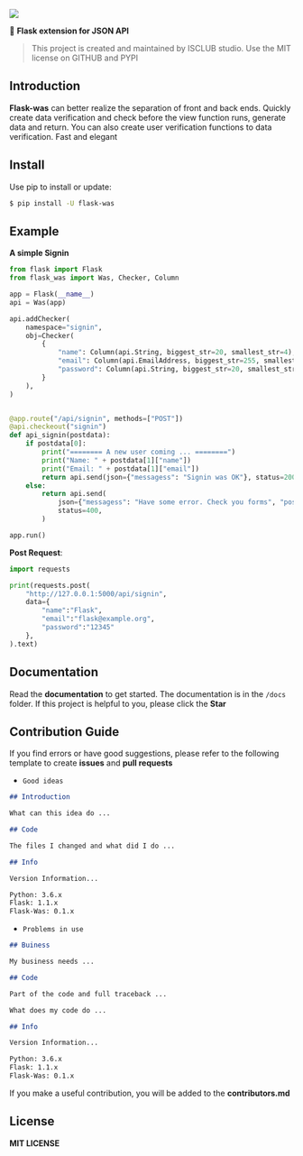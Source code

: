 
![](https://og-image.vercel.app/**Flask**%20Was.png?theme=light&md=1&fontSize=75px&images=https%3A%2F%2Fassets.vercel.com%2Fimage%2Fupload%2Ffront%2Fassets%2Fdesign%2Fvercel-triangle-black.svg&images=https%3A%2F%2Favatars3.githubusercontent.com%2Fu%2F73245034%3Fs%3D200%26v%3D4&images=https%3A%2F%2Fflask.palletsprojects.com%2Fen%2F1.1.x%2F_static%2Fflask-icon.png&images=https%3A%2F%2Fgithub.com%2Ffluidicon.png&widths=150&heights=150)
  
🍾 **Flask extension for JSON API**


> This project is created and maintained by ISCLUB studio. Use the MIT license on GITHUB and PYPI

## Introduction

**Flask-was** can better realize the separation of front and back ends. Quickly create data verification and check before the view function runs, generate data and return. You can also create user verification functions to data verification. Fast and elegant


## Install

Use pip to install or update:

``` bash
$ pip install -U flask-was
```

## Example

**A simple Signin**

``` python
from flask import Flask
from flask_was import Was, Checker, Column

app = Flask(__name__)
api = Was(app)

api.addChecker(
    namespace="signin",
    obj=Checker(
        {
            "name": Column(api.String, biggest_str=20, smallest_str=4),
            "email": Column(api.EmailAddress, biggest_str=255, smallest_str=3),
            "password": Column(api.String, biggest_str=20, smallest_str=4),
        }
    ),
)


@app.route("/api/signin", methods=["POST"])
@api.checkeout("signin")
def api_signin(postdata):
    if postdata[0]:
        print("======== A new user coming ... ========")
        print("Name: " + postdata[1]["name"])
        print("Email: " + postdata[1]["email"])
        return api.send(json={"messagess": "Signin was OK"}, status=200)
    else:
        return api.send(
            json={"messagess": "Have some error. Check you forms", "postdata": postdata},
            status=400,
        )

app.run()
```

**Post Request**:

``` python
import requests

print(requests.post(
    "http://127.0.0.1:5000/api/signin",
    data={
        "name":"Flask",
        "email":"flask@example.org",
        "password":"12345"
    },
).text)
```

## Documentation

Read the **documentation** to get started. The documentation is in the `/docs` folder. If this project is helpful to you, please click the **Star**

## Contribution Guide

If you find errors or have good suggestions, please refer to the following template to create **issues** and **pull requests**

- `Good ideas`

``` markdown
## Introduction

What can this idea do ...

## Code

The files I changed and what did I do ...

## Info

Version Information...

Python: 3.6.x
Flask: 1.1.x
Flask-Was: 0.1.x


```

- `Problems in use`

``` markdown
## Buiness

My business needs ...

## Code

Part of the code and full traceback ...

What does my code do ...

## Info

Version Information...

Python: 3.6.x
Flask: 1.1.x
Flask-Was: 0.1.x


```

If you make a useful contribution, you will be added to the **contributors.md**

## License

**MIT LICENSE**











